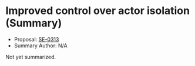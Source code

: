 # Improved control over actor isolation (Summary)

* Proposal: [SE-0313](https://github.com/apple/swift-evolution/blob/main/proposals/0313-actor-isolation-control.md)
* Summary Author: N/A

Not yet summarized.

